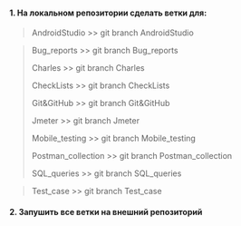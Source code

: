 #### 1. На локальном репозитории сделать ветки для:
> AndroidStudio
			>> git branch AndroidStudio
 
> Bug_reports
			>> git branch Bug_reports
> 
> Charles
			>> git branch Charles
> 
> CheckLists
			>> git branch CheckLists
> 
> Git&GitHub
			>> git branch Git&GitHub            
> 
> Jmeter
			>> git branch Jmeter             
> 
>  Mobile_testing
			>> git branch  Mobile_testing              
> 
>   Postman_collection
			>> git branch Postman_collection                
> 
>   SQL_queries
			>> git branch SQL_queries  
  
> 
>   Test_case
			>> git branch Test_case    
  
  
#### 2. Запушить все ветки на внешний репозиторий
			